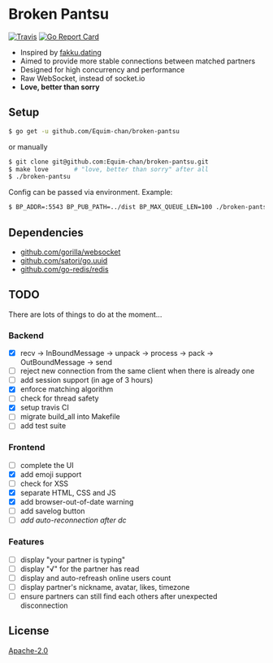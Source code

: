 # Broken Pantsu
[![Travis](https://img.shields.io/travis/Equim-chan/broken-pantsu.svg)](https://travis-ci.org/Equim-chan/broken-pantsu)
[![Go Report Card](https://goreportcard.com/badge/github.com/Equim-chan/broken-pantsu)](https://goreportcard.com/report/github.com/Equim-chan/broken-pantsu)
* Inspired by [fakku.dating](https://fakku.dating/)
* Aimed to provide more stable connections between matched partners
* Designed for high concurrency and performance
* Raw WebSocket, instead of socket.io
* __Love, better than sorry__

## Setup
```bash
$ go get -u github.com/Equim-chan/broken-pantsu
```
or manually
```bash
$ git clone git@github.com:Equim-chan/broken-pantsu.git
$ make love       # "love, better than sorry" after all
$ ./broken-pantsu
```
Config can be passed via environment. Example:
```bash
$ BP_ADDR=:5543 BP_PUB_PATH=../dist BP_MAX_QUEUE_LEN=100 ./broken-pantsu
```

## Dependencies
* [github.com/gorilla/websocket](https://github.com/gorilla/websocket)
* [github.com/satori/go.uuid](https://github.com/satori/go.uuid)
* [github.com/go-redis/redis](https://github.com/go-redis/redis)

## TODO
There are lots of things to do at the moment...

### Backend
* [x] recv -> InBoundMessage -> unpack -> process -> pack -> OutBoundMessage -> send
* [ ] reject new connection from the same client when there is already one
* [ ] add session support (in age of 3 hours)
* [x] enforce matching algorithm
* [ ] check for thread safety
* [x] setup travis CI
* [ ] migrate build_all into Makefile
* [ ] add test suite

### Frontend
* [ ] complete the UI
* [x] add emoji support
* [ ] check for XSS
* [x] separate HTML, CSS and JS
* [x] add browser-out-of-date warning
* [ ] add savelog button
* [ ] _add auto-reconnection after dc_

### Features
* [ ] display "your partner is typing"
* [ ] display "√" for the partner has read
* [ ] display and auto-refreash online users count
* [ ] display partner's nickname, avatar, likes, timezone
* [ ] ensure partners can still find each others after unexpected disconnection

## License
[Apache-2.0](https://github.com/Equim-chan/broken-pantsu/blob/master/LICENSE)